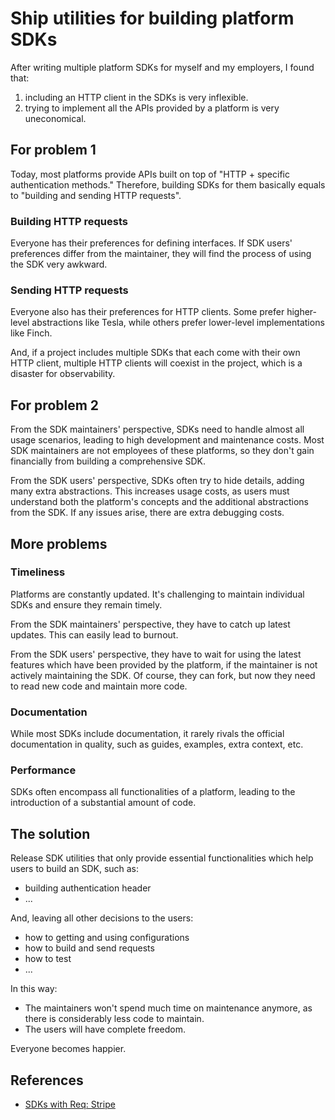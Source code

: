# Ship utilities for building platform SDKs

After writing multiple platform SDKs for myself and my employers, I found that:

1. including an HTTP client in the SDKs is very inflexible.
2. trying to implement all the APIs provided by a platform is very uneconomical.

## For problem 1

Today, most platforms provide APIs built on top of "HTTP + specific authentication methods." Therefore, building SDKs for them basically equals to "building and sending HTTP requests".

### Building HTTP requests

Everyone has their preferences for defining interfaces. If SDK users' preferences differ from the maintainer, they will find the process of using the SDK very awkward.

### Sending HTTP requests

Everyone also has their preferences for HTTP clients. Some prefer higher-level abstractions like Tesla, while others prefer lower-level implementations like Finch.

And, if a project includes multiple SDKs that each come with their own HTTP client, multiple HTTP clients will coexist in the project, which is a disaster for observability.

## For problem 2

From the SDK maintainers' perspective, SDKs need to handle almost all usage scenarios, leading to high development and maintenance costs. Most SDK maintainers are not employees of these platforms, so they don't gain financially from building a comprehensive SDK.

From the SDK users' perspective, SDKs often try to hide details, adding many extra abstractions. This increases usage costs, as users must understand both the platform's concepts and the additional abstractions from the SDK. If any issues arise, there are extra debugging costs.

## More problems

### Timeliness

Platforms are constantly updated. It's challenging to maintain individual SDKs and ensure they remain timely.

From the SDK maintainers' perspective, they have to catch up latest updates. This can easily lead to burnout.

From the SDK users' perspective, they have to wait for using the latest features which have been provided by the platform, if the maintainer is not actively maintaining the SDK. Of course, they can fork, but now they need to read new code and maintain more code.

### Documentation

While most SDKs include documentation, it rarely rivals the official documentation in quality, such as guides, examples, extra context, etc.

### Performance

SDKs often encompass all functionalities of a platform, leading to the introduction of a substantial amount of code.

## The solution

Release SDK utilities that only provide essential functionalities which help users to build an SDK, such as:

- building authentication header
- ...

And, leaving all other decisions to the users:

- how to getting and using configurations
- how to build and send requests
- how to test
- ...

In this way:

- The maintainers won't spend much time on maintenance anymore, as there is considerably less code to maintain.
- The users will have complete freedom.

Everyone becomes happier.

## References

- [SDKs with Req: Stripe](https://dashbit.co/blog/sdks-with-req-stripe)
